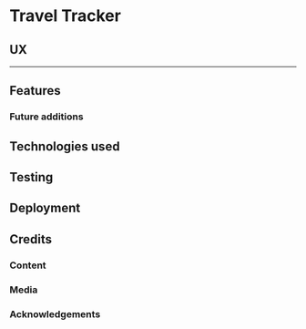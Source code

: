 # Travel Tracker

## **UX**

---

## **Features**

### Future additions

## **Technologies used**

## **Testing**

## **Deployment**

## **Credits**

### Content

### Media

### Acknowledgements
